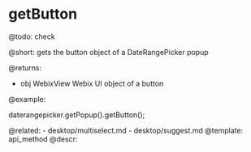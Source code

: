 getButton
=============


@todo:
	check 

@short: gets the button object of a DateRangePicker popup
	
@returns: 
- obj       WebixView       Webix UI object of a button

@example:

daterangepicker.getPopup().getButton();

@related:
	- desktop/multiselect.md
    - desktop/suggest.md
@template:	api_method
@descr:
